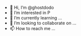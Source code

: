 - 👋 Hi, I’m @ghostdodo
- 👀 I’m interested in P
- 🌱 I’m currently learning ...
- 💞️ I’m looking to collaborate on ...
- 📫 How to reach me ...
